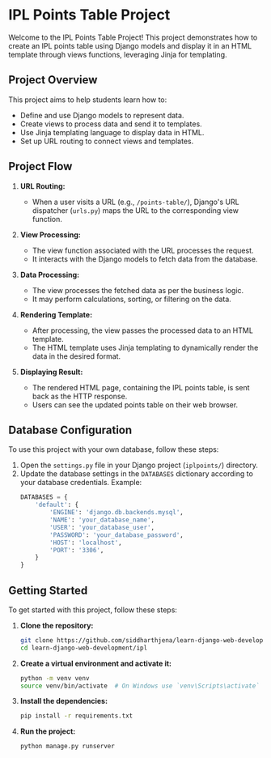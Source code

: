 # IPL Points Table Project

Welcome to the IPL Points Table Project! This project demonstrates how to create an IPL points table using Django models and display it in an HTML template through views functions, leveraging Jinja for templating.

## Project Overview

This project aims to help students learn how to:
- Define and use Django models to represent data.
- Create views to process data and send it to templates.
- Use Jinja templating language to display data in HTML.
- Set up URL routing to connect views and templates.

## Project Flow

1. **URL Routing:**
   - When a user visits a URL (e.g., `/points-table/`), Django's URL dispatcher (`urls.py`) maps the URL to the corresponding view function.

2. **View Processing:**
   - The view function associated with the URL processes the request.
   - It interacts with the Django models to fetch data from the database.

3. **Data Processing:**
   - The view processes the fetched data as per the business logic.
   - It may perform calculations, sorting, or filtering on the data.

4. **Rendering Template:**
   - After processing, the view passes the processed data to an HTML template.
   - The HTML template uses Jinja templating to dynamically render the data in the desired format.

5. **Displaying Result:**
   - The rendered HTML page, containing the IPL points table, is sent back as the HTTP response.
   - Users can see the updated points table on their web browser.

## Database Configuration

To use this project with your own database, follow these steps:
1. Open the `settings.py` file in your Django project (`iplpoints/`) directory.
2. Update the database settings in the `DATABASES` dictionary according to your database credentials.
   Example:
   ```python
   DATABASES = {
       'default': {
           'ENGINE': 'django.db.backends.mysql',
           'NAME': 'your_database_name',
           'USER': 'your_database_user',
           'PASSWORD': 'your_database_password',
           'HOST': 'localhost',
           'PORT': '3306',
       }
   }


## Getting Started

To get started with this project, follow these steps:

1. **Clone the repository:**
    ```sh
    git clone https://github.com/siddharthjena/learn-django-web-development.git
    cd learn-django-web-development/ipl
    ```

2. **Create a virtual environment and activate it:**
    ```sh
    python -m venv venv
    source venv/bin/activate  # On Windows use `venv\Scripts\activate`
    ```

3. **Install the dependencies:**
    ```sh
    pip install -r requirements.txt
    ```

4. **Run the project:**
    ```sh
    python manage.py runserver
    ```
